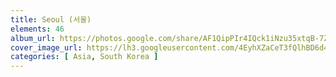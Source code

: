 ```yaml
---
title: Seoul (서울)
elements: 46
album_url: https://photos.google.com/share/AF1QipPIr4IQck1iNzu35xtqB-7ZXpnGkwMr-sWmSAAuDmows5lGjUTbhO3_xF3D0ecyrg?key=WXotWDFoQUhfSkZTQndqdHdnSDloOWJzOXVWQXdn
cover_image_url: https://lh3.googleusercontent.com/4EyhXZaCeT3fQlhBD6d479yt6UeoapS3J4_x-YFScE6UdfFUwTrx-G8OvFoeueqzCUlrwMFKiKVSO4petcq-SJkeq4HrNXyIk1uv2-uHXcahuQObbLtous-r4E4YNkOeDl5ISEqgrRIUZBdLBBKVTIHQcGT0Nuu9S9HgQbamFwRE92hTWE0jKAxfzImUO5_6EC2srB74ivELJMdu264-MMeCKWi64DlMCozTNVPnsKiyFwDyCMTu3gj46_UdDGTn57UEbRJjNnHQoFy9fVTbm9f6oBbwrvyucK9lLK86lk9zXy6PEw72rJH1ez_oBUhTTWAHUPEL644bvKKW3xqb5u5D6MkqZzsFP_E5oAyOwThYfeSlO63iTHqHCcRPjUTUUYiG5m5eoWlHN5yZKSwvzKQ-xuyHhocMErHr9pmvSOLE52nQwNcAk6yL4wBo4yLW0L_NcCEwUhy10OhnVNLjkeGipbu1UlEJ2bpFtLN0ZwEyvcuP22M1TMV3v1p4nOaYhIkoP1uozFtRBdrsJec4qkDNQNMsf89t0T5A2CwFFEYlCP3wNitE6fclBSPxbmQ6eb_pr21og133YNK6VzFeURrAET0yiB3ZeSlLJfFNw8utw5se0-J0MJQlhPCIc-pjhLcO-_rNjOCcFvSP4trqMAPjeQ=s195-p-k-no
categories: [ Asia, South Korea ]
---
```

